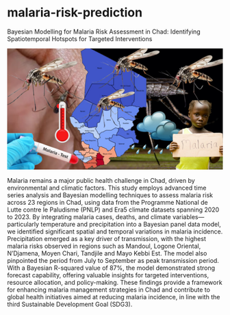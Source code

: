 # malaria-risk-prediction
Bayesian Modelling for Malaria Risk Assessment in Chad: Identifying
Spatiotemporal Hotspots for Targeted Interventions

![flyer](docs/flyer.png)

Malaria remains a major public health challenge in Chad, driven by environmental and climatic factors. This study employs advanced time series analysis and Bayesian modelling techniques to assess malaria risk across 23 regions in Chad, using data from the Programme National de Lutte contre le Paludisme (PNLP) and Era5 climate datasets spanning 2020 to 2023. By integrating malaria cases, deaths, and climate variables—particularly temperature and precipitation into a Bayesian panel data model, we identified significant spatial and temporal variations in malaria incidence. Precipitation emerged as a key driver of transmission, with the highest malaria risks observed in regions such as Mandoul, Logone Oriental, N’Djamena, Moyen Chari, Tandjile and Mayo Kebbi Est. The model also pinpointed the period from July to September as peak transmission period. With a Bayesian R-squared value of 87%, the model demonstrated strong forecast capability, offering valuable insights for targeted interventions, resource allocation, and policy-making. These findings provide a framework for enhancing malaria management strategies in Chad and contribute to global health initiatives aimed at reducing malaria incidence, in line with the third Sustainable Development Goal (SDG3).


